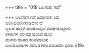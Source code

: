 +++
title = "019 ಬಲನೆಡನ ಗದೆ"

+++
ಬಲನೆಡನ ಗದೆ ಖಡುಗದಲಿ ರಿಪು  
ಜಲನಿಧಿಯನೀಸಾಡಿದನು ಹೆ  
ಬ್ಬಲದ ಹೆಬ್ಬೆಳೆ ಸಾಲಕೊಯ್ಲಿನ ಮೆದೆಗಳೊಟ್ಟಿಲಲಿ  
ತಳಕುಗಳ ವರ ರಥ ಹಯದ ಹೊಸ  
ಮೆಳೆಯ ಕಡಿತದ ಕರಿಘಟಾಳಿಯ  
ಬಲುಮೊರಡಿಗಳ ಸವರಿ ತಳಪಟಮಾಡಿದನು ಭೀಮ      ॥19॥